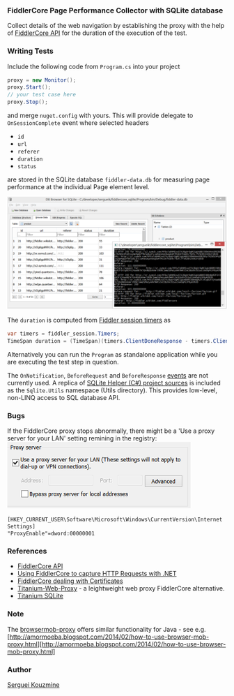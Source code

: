 ### FiddlerCore Page Performance Collector with SQLite database
Collect details of the web navigation by establishing the proxy with the help of [FiddlerCore API](http://www.google.com/url?sa=t&rct=j&q=&esrc=s&source=web&cd=1&cad=rja&uact=8&ved=0CCoQFjAAahUKEwjAjsXr44XGAhUCz4AKHa-LAKA&url=http%3A%2F%2Fwww.telerik.com%2Ffiddler%2Ffiddlercore&ei=IYV4VYD6OYKegwSvl4KACg&usg=AFQjCNFytjHPn-EXeXR3Vr-LT-syJw-huw&bvm=bv.95277229,d.eXY)
for the duration of the execution of the test.

### Writing Tests
Include the following code from `Program.cs` into your project 
```c#
proxy = new Monitor();
proxy.Start();
// your test case here
proxy.Stop();
```
  
and merge `nuget.config` with yours. This will provide delegate to
`OnSessionComplete` event where selected headers
 * `id`
 * `url`
 * `referer`
 * `duration`
 * `status`

are stored in the SQLite database `fiddler-data.db` for measuring page performance at the individual Page element level.

![SQLite database capture](https://github.com/sergueik/fiddlercore_sqlite/raw/master/screenshots/capture1.png)

The `duration` is computed from [Fiddler session timers](http://fiddler.wikidot.com/timers) as
```c#
var timers = fiddler_session.Timers;
TimeSpan duration = (TimeSpan)(timers.ClientDoneResponse - timers.ClientBeginRequest);
```
Alternatively  you can run the `Program` as standalone application while you are executing the test step in question.

The `OnNotification`, `BeforeRequest` and `BeforeResponse`
[events](https://github.com/jimevans/WebDriverProxyExamples/blob/master/lib/FiddlerCore4.XML) are not currently used.
A replica of [SQLite Helper (C#) project sources](http://sh.codeplex.com) is included as the `Sqlite.Utils` namespace (Utils directory).
This provides low-level, non-LINQ access to SQL database API.

### Bugs
If the FiddlerCore proxy stops abnormally, there might be a 'Use a proxy server for your LAN' setting remining in the registry:
![LAN setting](https://github.com/sergueik/fiddlercore_sqlite/raw/master/screenshots/capture2.png)
```
[HKEY_CURRENT_USER\Software\Microsoft\Windows\CurrentVersion\Internet Settings]
"ProxyEnable"=dword:00000001
```

### References
* [FiddlerCore API](https://github.com/rkprajapat/webtester/blob/master/FiddlerCoreAPI/FiddlerCore.chm)
* [Using FiddlerCore to capture HTTP Requests with .NET](https://weblog.west-wind.com/posts/2014/jul/29/using-fiddlercore-to-capture-http-requests-with-net)
* [FiddlerCore dealing with Certificates](http://stackoverflow.com/questions/24969198/how-do-i-get-fiddlercore-programmatic-certificate-installation-to-stick)
* [Titanium-Web-Proxy](https://github.com/justcoding121/Titanium-Web-Proxy) - a leightweight web proxy FiddlerCore alternative.
* [Titanium SQLite](https://github.com/sergueik/titanium_sqlite)
### Note
The [browsermob-proxy](https://github.com/lightbody/browsermob-proxy) offers similar functionality for Java - see e.g. [http://amormoeba.blogspot.com/2014/02/how-to-use-browser-mob-proxy.html][http://amormoeba.blogspot.com/2014/02/how-to-use-browser-mob-proxy.html]

### Author
[Serguei Kouzmine](kouzmine_serguei@yahoo.com)
